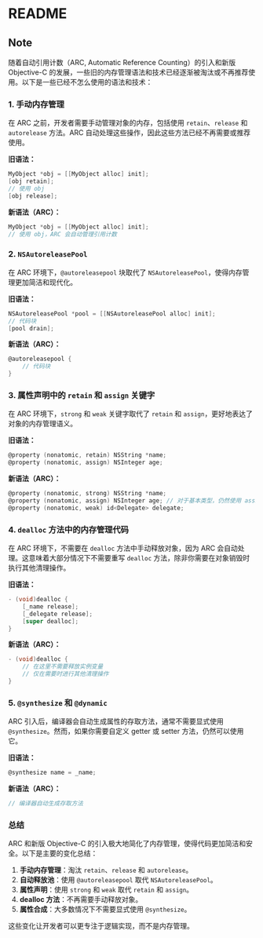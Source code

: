 #  README

## Note

随着自动引用计数（ARC, Automatic Reference Counting）的引入和新版 Objective-C 的发展，一些旧的内存管理语法和技术已经逐渐被淘汰或不再推荐使用。以下是一些已经不怎么使用的语法和技术：

### 1. 手动内存管理
在 ARC 之前，开发者需要手动管理对象的内存，包括使用 `retain`、`release` 和 `autorelease` 方法。ARC 自动处理这些操作，因此这些方法已经不再需要或推荐使用。

**旧语法：**
```objective-c
MyObject *obj = [[MyObject alloc] init];
[obj retain];
// 使用 obj
[obj release];
```

**新语法（ARC）：**
```objective-c
MyObject *obj = [[MyObject alloc] init];
// 使用 obj，ARC 会自动管理引用计数
```

### 2. `NSAutoreleasePool`
在 ARC 环境下，`@autoreleasepool` 块取代了 `NSAutoreleasePool`，使得内存管理更加简洁和现代化。

**旧语法：**
```objective-c
NSAutoreleasePool *pool = [[NSAutoreleasePool alloc] init];
// 代码块
[pool drain];
```

**新语法（ARC）：**
```objective-c
@autoreleasepool {
    // 代码块
}
```

### 3. 属性声明中的 `retain` 和 `assign` 关键字
在 ARC 环境下，`strong` 和 `weak` 关键字取代了 `retain` 和 `assign`，更好地表达了对象的内存管理语义。

**旧语法：**
```objective-c
@property (nonatomic, retain) NSString *name;
@property (nonatomic, assign) NSInteger age;
```

**新语法（ARC）：**
```objective-c
@property (nonatomic, strong) NSString *name;
@property (nonatomic, assign) NSInteger age; // 对于基本类型，仍然使用 assign
@property (nonatomic, weak) id<Delegate> delegate;
```

### 4. `dealloc` 方法中的内存管理代码
在 ARC 环境下，不需要在 `dealloc` 方法中手动释放对象，因为 ARC 会自动处理。这意味着大部分情况下不需要重写 `dealloc` 方法，除非你需要在对象销毁时执行其他清理操作。

**旧语法：**
```objective-c
- (void)dealloc {
    [_name release];
    [_delegate release];
    [super dealloc];
}
```

**新语法（ARC）：**
```objective-c
- (void)dealloc {
    // 在这里不需要释放实例变量
    // 仅在需要时进行其他清理操作
}
```

### 5. `@synthesize` 和 `@dynamic`
ARC 引入后，编译器会自动生成属性的存取方法，通常不需要显式使用 `@synthesize`。然而，如果你需要自定义 getter 或 setter 方法，仍然可以使用它。

**旧语法：**
```objective-c
@synthesize name = _name;
```

**新语法（ARC）：**
```objective-c
// 编译器自动生成存取方法
```

### 总结

ARC 和新版 Objective-C 的引入极大地简化了内存管理，使得代码更加简洁和安全。以下是主要的变化总结：

1. **手动内存管理**：淘汰 `retain`、`release` 和 `autorelease`。
2. **自动释放池**：使用 `@autoreleasepool` 取代 `NSAutoreleasePool`。
3. **属性声明**：使用 `strong` 和 `weak` 取代 `retain` 和 `assign`。
4. **dealloc 方法**：不再需要手动释放对象。
5. **属性合成**：大多数情况下不需要显式使用 `@synthesize`。

这些变化让开发者可以更专注于逻辑实现，而不是内存管理。

